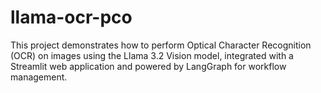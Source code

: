 # llama-ocr-pco
This project demonstrates how to perform Optical Character Recognition (OCR) on images using the Llama 3.2 Vision model, integrated with a Streamlit web application and powered by LangGraph for workflow management.
